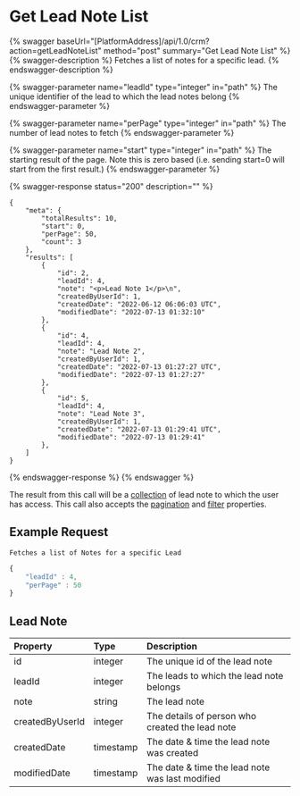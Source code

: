 # Get Lead Note List

{% swagger baseUrl="[PlatformAddress]/api/1.0/crm?action=getLeadNoteList" method="post" summary="Get Lead Note List" %}
{% swagger-description %}
Fetches a list of notes for a specific lead.
{% endswagger-description %}

{% swagger-parameter name="leadId" type="integer" in="path" %}
The unique identifier of the lead to which the lead notes belong
{% endswagger-parameter %}

{% swagger-parameter name="perPage" type="integer" in="path" %}
The number of lead notes to fetch
{% endswagger-parameter %}

{% swagger-parameter name="start" type="integer" in="path" %}
The starting result of the page. Note this is zero based (i.e. sending start=0 will start from the first result.)
{% endswagger-parameter %}

{% swagger-response status="200" description="" %}
```
{
    "meta": {
        "totalResults": 10,
        "start": 0,
        "perPage": 50,
        "count": 3
    },
    "results": [
        {
            "id": 2,
            "leadId": 4,
            "note": "<p>Lead Note 1</p>\n",
            "createdByUserId": 1,
            "createdDate": "2022-06-12 06:06:03 UTC",
            "modifiedDate": "2022-07-13 01:32:10"
        },
        {
            "id": 4,
            "leadId": 4,
            "note": "Lead Note 2",
            "createdByUserId": 1,
            "createdDate": "2022-07-13 01:27:27 UTC",
            "modifiedDate": "2022-07-13 01:27:27"
        },
        {
            "id": 5,
            "leadId": 4,
            "note": "Lead Note 3",
            "createdByUserId": 1,
            "createdDate": "2022-07-13 01:29:41 UTC",
            "modifiedDate": "2022-07-13 01:29:41"
        },
    ]
}

```
{% endswagger-response %}
{% endswagger %}

The result from this call will be a [collection](../getting-started/interpreting-the-response/collections.md)  of lead note to which the user has access. This call also accepts the [pagination](../../getting-started/interpreting-the-response/pagination.md) and [filter](../../getting-started/interpreting-the-response/filtering.md) properties.

## Example Request

`Fetches a list of Notes for a specific Lead`

```javascript
{
    "leadId" : 4,
    "perPage" : 50
}
```
## Lead Note

| Property | Type | Description |
| :--- | :--- | :---
| id | integer | The unique id of the lead note |
| leadId |  integer |  The leads to which the lead note belongs |
| note | string |  The lead note |
| createdByUserId | integer | The details of person who created the lead note |
| createdDate | timestamp | The date & time the lead note was created |
| modifiedDate | timestamp | The date & time the lead note was last modified |